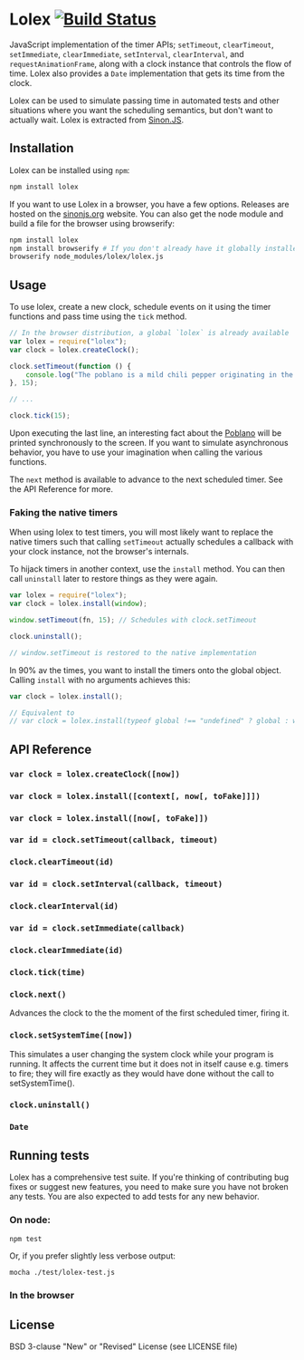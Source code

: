 # Lolex [![Build Status](https://secure.travis-ci.org/sinonjs/lolex.png)](http://travis-ci.org/sinonjs/lolex)

JavaScript implementation of the timer APIs; `setTimeout`, `clearTimeout`,
`setImmediate`, `clearImmediate`, `setInterval`, `clearInterval`, and
`requestAnimationFrame`, along with a clock instance that controls the flow of
time. Lolex also provides a `Date` implementation that gets its time from the
clock.

Lolex can be used to simulate passing time in automated tests and other
situations where you want the scheduling semantics, but don't want to actually
wait. Lolex is extracted from [Sinon.JS](https://github.com/sinonjs/sinon.js).

## Installation

Lolex can be installed using `npm`:

```sh
npm install lolex
```

If you want to use Lolex in a browser, you have a few options. Releases are
hosted on the [sinonjs.org](http://sinonjs.org/download/) website. You can also
get the node module and build a file for the browser using browserify:

```sh
npm install lolex
npm install browserify # If you don't already have it globally installed
browserify node_modules/lolex/lolex.js
```

## Usage

To use lolex, create a new clock, schedule events on it using the timer
functions and pass time using the `tick` method.

```js
// In the browser distribution, a global `lolex` is already available
var lolex = require("lolex");
var clock = lolex.createClock();

clock.setTimeout(function () {
    console.log("The poblano is a mild chili pepper originating in the state of Puebla, Mexico.");
}, 15);

// ...

clock.tick(15);
```

Upon executing the last line, an interesting fact about the
[Poblano](http://en.wikipedia.org/wiki/Poblano) will be printed synchronously to
the screen. If you want to simulate asynchronous behavior, you have to use your
imagination when calling the various functions.

The `next` method is available to advance to the next scheduled timer. See the
API Reference for more.

### Faking the native timers

When using lolex to test timers, you will most likely want to replace the native
timers such that calling `setTimeout` actually schedules a callback with your
clock instance, not the browser's internals.

To hijack timers in another context, use the `install` method. You can then call
`uninstall` later to restore things as they were again.

```js
var lolex = require("lolex");
var clock = lolex.install(window);

window.setTimeout(fn, 15); // Schedules with clock.setTimeout

clock.uninstall();

// window.setTimeout is restored to the native implementation
```

In 90% av the times, you want to install the timers onto the global object.
Calling `install` with no arguments achieves this:

```js
var clock = lolex.install();

// Equivalent to
// var clock = lolex.install(typeof global !== "undefined" ? global : window);
```

## API Reference

### `var clock = lolex.createClock([now])`

### `var clock = lolex.install([context[, now[, toFake]]])`

### `var clock = lolex.install([now[, toFake]])`

### `var id = clock.setTimeout(callback, timeout)`

### `clock.clearTimeout(id)`

### `var id = clock.setInterval(callback, timeout)`

### `clock.clearInterval(id)`

### `var id = clock.setImmediate(callback)`

### `clock.clearImmediate(id)`

### `clock.tick(time)`

### `clock.next()`

Advances the clock to the the moment of the first scheduled timer, firing it.

### `clock.setSystemTime([now])`
This simulates a user changing the system clock while your program is running.
It affects the current time but it does not in itself cause e.g. timers to fire; they will fire exactly as they would have done without the call to setSystemTime().

### `clock.uninstall()`

### `Date`

## Running tests

Lolex has a comprehensive test suite. If you're thinking of contributing bug
fixes or suggest new features, you need to make sure you have not broken any
tests. You are also expected to add tests for any new behavior.

### On node:

```sh
npm test
```

Or, if you prefer slightly less verbose output:

```
mocha ./test/lolex-test.js
```

### In the browser



## License

BSD 3-clause "New" or "Revised" License  (see LICENSE file)
